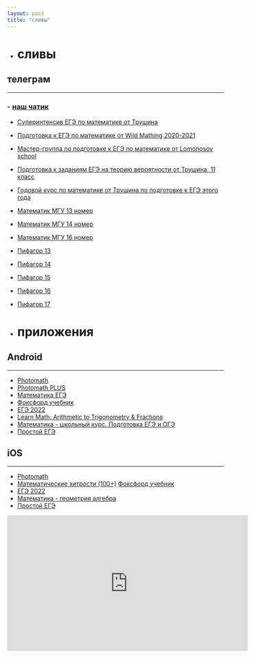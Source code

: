 ```yaml
---
layout: post
title: "сливы"
---
```

- # сливы

## телеграм
---------
### - [наш чатик](https://t.me/ilovematematiku)
- [Суперинтенсив ЕГЭ по математике от Трушина](https://t.me/+2TgQrqbDM4ZhNzQ6)
- [Подготовка к ЕГЭ по математике от Wild Mathing 2020-2021](https://t.me/+MB3Tx8MiBvpkODgy)
- [Мастер-группа по подготовке к ЕГЭ по математике от Lomonosov school](https://t.me/+yNE1aamsYLUzYzJi)
- [Подготовка к заданиям ЕГЭ на теорию вероятности от Трушина, 11 класс](https://t.me/+AjLbMqUN_l03NjMy)
- [Годовой курс по математике от Трушина по подготовке к ЕГЭ этого года](https://t.me/foxford1)
- [Математик МГУ 13 номер](https://t.me/mgu91)
- [Математик МГУ 14 номер](https://t.me/Mathstudyonline14)
- [Математик МГУ 16 номер](https://t.me/mathstudyonline16)
- [Пифагор 13](https://t.me/pifagor_13)
- [Пифагор 14](https://t.me/pifagor_14)
- [Пифагор 15](https://t.me/pifagor_15)
- [Пифагор 16](https://t.me/pifagor16)
- [Пифагор 17](https://t.me/pifagor_17)

- # приложения

## Android
------------
- [Photomath](https://play.google.com/store/apps/details?id=com.microblink.photomath&hl=ru&gl=ru)
- [Photomath PLUS](https://moddroid.com/download/photomath-44478)
- [Математика ЕГЭ](https://play.google.com/store/apps/details?id=matematika.math.ege)
- [Фоксфорд учебник](https://play.google.com/store/apps/details?id=ru.foxford.foxfordtextbook)
- [ЕГЭ 2022](https://play.google.com/store/apps/details?id=ege.exam)
- [Learn Math: Arithmetic to Trigonometry & Fractions](https://play.google.com/store/apps/details?id=com.companyname.MaturaMatematyka)
- [Математика \- школьный курс. Подготовка ЕГЭ и ОГЭ](https://play.google.com/store/apps/details?id=com.studyapps.math)
- [Простой ЕГЭ](https://play.google.com/store/apps/details?id=ru.houseofapps.prostoege)

## iOS
--------------
- [Photomath](https://apps.apple.com/ru/app/id919087726)
- [Математические хитрости (100+)](https://apps.apple.com/ru/app/id1209287132)
[Фоксфорд учебник](https://apps.apple.com/ru/app/%D1%83%D1%87%D0%B5%D0%B1%D0%BD%D0%B8%D0%BA-%D0%BF%D0%BE-%D1%88%D0%BA%D0%BE%D0%BB%D1%8C%D0%BD%D1%8B%D0%BC-%D0%BF%D1%80%D0%B5%D0%B4%D0%BC%D0%B5%D1%82%D0%B0%D0%BC-%D0%BE%D1%82-%D1%84%D0%BE%D0%BA%D1%81%D1%84%D0%BE%D1%80%D0%B4/id930911649)
- [ЕГЭ 2022](https://apps.apple.com/ru/app/%D0%B5%D0%B3%D1%8D-%D0%BC%D0%B0%D1%82%D0%B5%D0%BC%D0%B0%D1%82%D0%B8%D0%BA%D0%B0-2022/id1198031689)
- [Математика \- геометрия алгебра](https://apps.apple.com/ru/app/%D0%BC%D0%B0%D1%82%D0%B5%D0%BC%D0%B0%D1%82%D0%B8%D0%BA%D0%B0-%D0%B3%D0%B5%D0%BE%D0%BC%D0%B5%D1%82%D1%80%D0%B8%D1%8F-%D0%B0%D0%BB%D0%B3%D0%B5%D0%B1%D1%80%D0%B0/id1528282970)
- [Простой ЕГЭ](https://apps.apple.com/ru/app/%D0%BF%D1%80%D0%BE%D1%81%D1%82%D0%BE%D0%B9-%D0%B5%D0%B3%D1%8D/id1164254385)

<iframe width="560" height="315" src="https://www.youtube-nocookie.com/embed/y75VErslEVQ" title="YouTube video player" frameborder="0" allow="accelerometer; autoplay; clipboard-write; encrypted-media; gyroscope; picture-in-picture" allowfullscreen></iframe>
